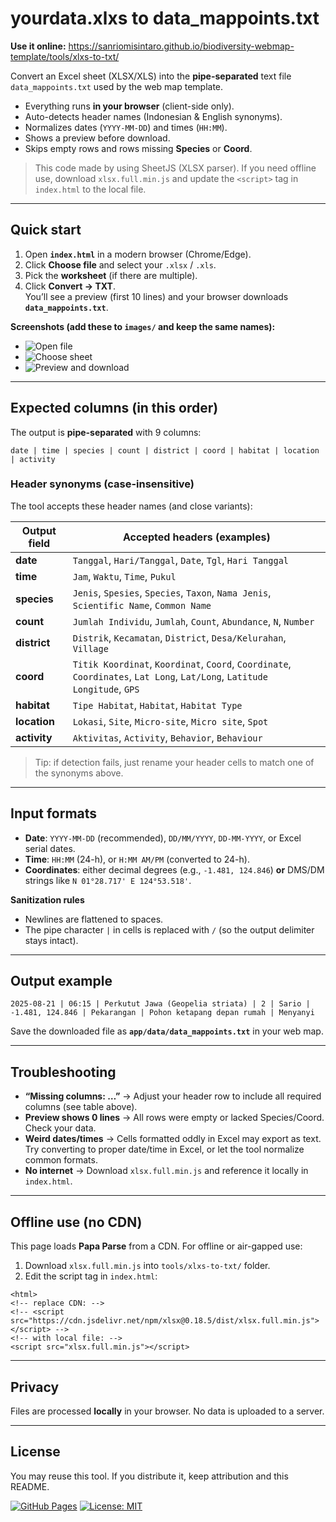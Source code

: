 # yourdata.xlxs to data_mappoints.txt

**Use it online:** https://sanriomisintaro.github.io/biodiversity-webmap-template/tools/xlxs-to-txt/

Convert an Excel sheet (XLSX/XLS) into the **pipe-separated** text file
`data_mappoints.txt` used by the web map template.

- Everything runs **in your browser** (client-side only).
- Auto-detects header names (Indonesian & English synonyms).
- Normalizes dates (`YYYY-MM-DD`) and times (`HH:MM`).
- Shows a preview before download.
- Skips empty rows and rows missing **Species** or **Coord**.

> This code made by using SheetJS (XLSX parser). If you need offline use, download `xlsx.full.min.js` and update the `<script>` tag in `index.html` to the local file.

---

## Quick start

1. Open **`index.html`** in a modern browser (Chrome/Edge).
2. Click **Choose file** and select your `.xlsx` / `.xls`.
3. Pick the **worksheet** (if there are multiple).
4. Click **Convert → TXT**.  
   You’ll see a preview (first 10 lines) and your browser downloads **`data_mappoints.txt`**.

**Screenshots (add these to `images/` and keep the same names):**
- ![Open file](images/step1-open-file.png)
- ![Choose sheet](images/step2-choose-sheet.png)
- ![Preview and download](images/step3-preview-download.png)

---

## Expected columns (in this order)

The output is **pipe-separated** with 9 columns:
```
date | time | species | count | district | coord | habitat | location | activity
```
### Header synonyms (case-insensitive)

The tool accepts these header names (and close variants):

| Output field | Accepted headers (examples) |
| --- | --- |
| **date** | `Tanggal`, `Hari/Tanggal`, `Date`, `Tgl`, `Hari Tanggal` |
| **time** | `Jam`, `Waktu`, `Time`, `Pukul` |
| **species** | `Jenis`, `Spesies`, `Species`, `Taxon`, `Nama Jenis`, `Scientific Name`, `Common Name` |
| **count** | `Jumlah Individu`, `Jumlah`, `Count`, `Abundance`, `N`, `Number` |
| **district** | `Distrik`, `Kecamatan`, `District`, `Desa/Kelurahan`, `Village` |
| **coord** | `Titik Koordinat`, `Koordinat`, `Coord`, `Coordinate`, `Coordinates`, `Lat Long`, `Lat/Long`, `Latitude Longitude`, `GPS` |
| **habitat** | `Tipe Habitat`, `Habitat`, `Habitat Type` |
| **location** | `Lokasi`, `Site`, `Micro-site`, `Micro site`, `Spot` |
| **activity** | `Aktivitas`, `Activity`, `Behavior`, `Behaviour` |

> Tip: if detection fails, just rename your header cells to match one of the synonyms above.

---

## Input formats

- **Date**: `YYYY-MM-DD` (recommended), `DD/MM/YYYY`, `DD-MM-YYYY`, or Excel serial dates.  
- **Time**: `HH:MM` (24-h), or `H:MM AM/PM` (converted to 24-h).  
- **Coordinates**: either decimal degrees (e.g., `-1.481, 124.846`) **or** DMS/DM strings like `N 01°28.717' E 124°53.518'`.

**Sanitization rules**
- Newlines are flattened to spaces.
- The pipe character `|` in cells is replaced with `/` (so the output delimiter stays intact).

---

## Output example
```
2025-08-21 | 06:15 | Perkutut Jawa (Geopelia striata) | 2 | Sario | -1.481, 124.846 | Pekarangan | Pohon ketapang depan rumah | Menyanyi
```
Save the downloaded file as **`app/data/data_mappoints.txt`** in your web map.

---

## Troubleshooting

- **“Missing columns: …”** → Adjust your header row to include all required columns (see table above).  
- **Preview shows 0 lines** → All rows were empty or lacked Species/Coord. Check your data.  
- **Weird dates/times** → Cells formatted oddly in Excel may export as text. Try converting to proper date/time in Excel, or let the tool normalize common formats.  
- **No internet** → Download `xlsx.full.min.js` and reference it locally in `index.html`.

---

## Offline use (no CDN)

This page loads **Papa Parse** from a CDN. For offline or air-gapped use:

1. Download `xlsx.full.min.js` into `tools/xlxs-to-txt/` folder.
2. Edit the script tag in `index.html`:

```
<html>
<!-- replace CDN: -->
<!-- <script src="https://cdn.jsdelivr.net/npm/xlsx@0.18.5/dist/xlsx.full.min.js"></script> -->
<!-- with local file: -->
<script src="xlsx.full.min.js"></script>
```

---

## Privacy

Files are processed **locally** in your browser. No data is uploaded to a server.

---

## License

You may reuse this tool. If you distribute it, keep attribution and this README.

[![GitHub Pages](https://img.shields.io/badge/GitHub%20Pages-live-2ea44f)](https://sanriomisintaro.github.io/)
[![License: MIT](https://img.shields.io/badge/License-MIT-blue.svg)](#license)